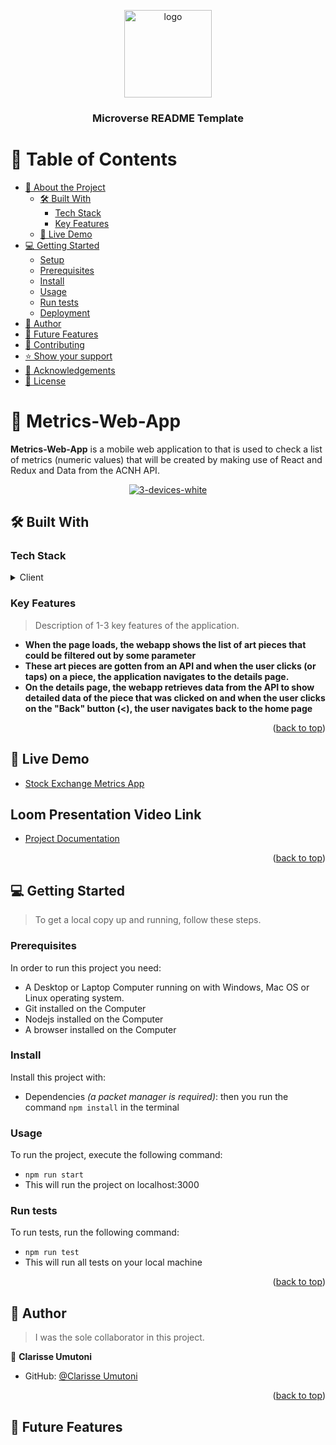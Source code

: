 <a name="readme-top"></a>

<div align="center">

  <img src="https://raw.githubusercontent.com/microverseinc/readme-template/master/murple_logo.png" alt="logo" width="140"  height="auto" />
  <br/>

  <h3><b>Microverse README Template</b></h3>

</div>

<!-- TABLE OF CONTENTS -->

# 📗 Table of Contents

- [📖 About the Project](#about-project)
  - [🛠 Built With](#built-with)
    - [Tech Stack](#tech-stack)
    - [Key Features](#key-features)
  - [🚀 Live Demo](#live-demo)
- [💻 Getting Started](#getting-started)
  - [Setup](#setup)
  - [Prerequisites](#prerequisites)
  - [Install](#install)
  - [Usage](#usage)
  - [Run tests](#run-tests)
  - [Deployment](#triangular_flag_on_post-deployment)
- [👥 Author](#author)
- [🔭 Future Features](#future-features)
- [🤝 Contributing](#contributing)
- [⭐️ Show your support](#support)
- [🙏 Acknowledgements](#acknowledgements)
- [📝 License](#license)

<!-- PROJECT DESCRIPTION -->

# 📖 Metrics-Web-App <a name="about-project"></a>

**Metrics-Web-App** is a mobile web application to that is used to check a list of metrics (numeric values) that will be created by making use of React and Redux and Data from the ACNH API.

<div align="center">
  <a href="https://ibb.co/DbFM7dv"><img src="https://i.ibb.co/MhH1Rdt/3-devices-white.png" alt="3-devices-white" border="0"></a>
  <br/>
</div>

## 🛠 Built With <a name="built-with"></a>

### Tech Stack <a name="tech-stack"></a>

<details>
  <summary>Client</summary>
  <ul>
    <li><a href="https://reactjs.org/">React.js</a></li>
    <li><a href="https://redux.js.org/">Redux</a></li>
    <li><a href="https://www.javascript.com/">JavaScript</a></li>
    <li><a href="">CSS</a></li>
    <li><a href="https://html.com/">HTML</a></li>
  </ul>
</details>

<!-- Features -->

### Key Features <a name="key-features"></a>

> Description of 1-3 key features of the application.

- **When the page loads, the webapp shows the list of art pieces that could be filtered out by some parameter**
- **These art pieces are gotten from an API and when the user clicks (or taps) on a piece, the application navigates to the details page.**
- **On the details page, the webapp retrieves data from the API to show detailed data of the piece that was clicked on and when the user clicks on the "Back" button (<), the user navigates back to the home page**

<p align="right">(<a href="#readme-top">back to top</a>)</p>

<!-- LIVE DEMO -->

## 🚀 Live Demo <a name="live-demo"></a>
- [Stock Exchange Metrics App](https://stock-exchange-metrics-app.vercel.app/)



## Loom Presentation Video Link
- [Project Documentation](https://www.loom.com/share/7f50226cbb774d77923855cc24bd6b60)

<p align="right">(<a href="#readme-top">back to top</a>)</p>

<!-- GETTING STARTED -->

## 💻 Getting Started <a name="getting-started"></a>

> To get a local copy up and running, follow these steps.

### Prerequisites

In order to run this project you need:

- A Desktop or Laptop Computer running on with Windows, Mac OS or Linux operating system.
- Git installed on the Computer
- Nodejs installed on the Computer
- A browser installed on the Computer


### Install

Install this project with:

- Dependencies _(a packet manager is required)_: then you run the command `npm install` in the terminal

### Usage

To run the project, execute the following command:

- `npm run start`
- This will run the project on localhost:3000

### Run tests

To run tests, run the following command:

- `npm run test`
- This will run all tests on your local machine


<p align="right">(<a href="#readme-top">back to top</a>)</p>

<!-- AUTHORS -->

## 👥 Author <a name="author"></a>

> I was the sole collaborator in this project.

👤 **Clarisse Umutoni**

- GitHub: [@Clarisse Umutoni](https://github.com/Cumutoni12)



<p align="right">(<a href="#readme-top">back to top</a>)</p>

<!-- FUTURE FEATURES -->

## 🔭 Future Features <a name="future-features"></a>











